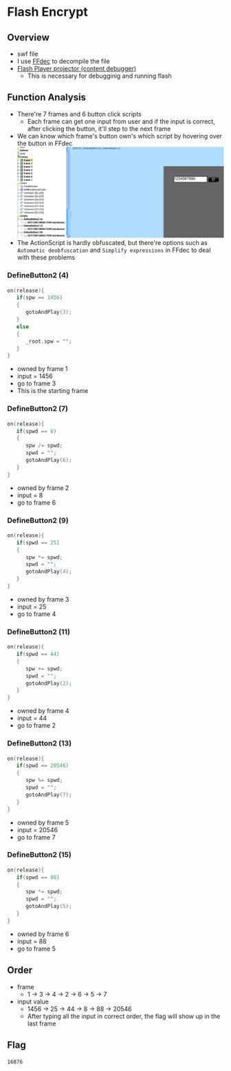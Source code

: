 # Flash Encrypt
## Overview
* swf file
* I use [FFdec](https://github.com/jindrapetrik/jpexs-decompiler) to decompile the file
* [Flash Player projector (content debugger)](https://www.adobe.com/support/flashplayer/debug_downloads.html)
  * This is necessary for debugginig and running flash
## Function Analysis
* There're 7 frames and 6 button click scripts
  * Each frame can get one input from user and if the input is correct, after clicking the button, it'll step to the next frame
* We can know which frame's button own's which script by hovering over the button in FFdec<br>
  ![](../img/Flash%20Encrypt%20-%20own.png)
* The ActionScript is hardly obfuscated, but there're options such as ```Automatic deobfuscation``` and ```Simplify expressions``` in FFdec to deal with these problems
### DefineButton2 (4)
```c
on(release){
   if(spw == 1456)
   {
      gotoAndPlay(3);
   }
   else
   {
      _root.spw = "";
   }
}

```
* owned by frame 1
* input = 1456
* go to frame 3
* This is the starting frame
### DefineButton2 (7)
```c
on(release){
   if(spwd == 8)
   {
      spw /= spwd;
      spwd = "";
      gotoAndPlay(6);
   }
}
```
* owned by frame 2
* input = 8
* go to frame 6
### DefineButton2 (9)
```c
on(release){
   if(spwd == 25)
   {
      spw *= spwd;
      spwd = "";
      gotoAndPlay(4);
   }
}
```
* owned by frame 3
* input = 25
* go to frame 4
### DefineButton2 (11)
```c
on(release){
   if(spwd == 44)
   {
      spw += spwd;
      spwd = "";
      gotoAndPlay(2);
   }
}
```
* owned by frame 4
* input = 44
* go to frame 2
### DefineButton2 (13)
```c
on(release){
   if(spwd == 20546)
   {
      spw %= spwd;
      spwd = "";
      gotoAndPlay(7);
   }
}
```
* owned by frame 5
* input = 20546
* go to frame 7
### DefineButton2 (15)
```c
on(release){
   if(spwd == 88)
   {
      spw *= spwd;
      spwd = "";
      gotoAndPlay(5);
   }
}
```
* owned by frame 6
* input = 88
* go to frame 5
## Order
* frame
  * 1 -> 3 -> 4 -> 2 -> 6 -> 5 -> 7
* input value
  * 1456 -> 25 -> 44 -> 8 -> 88 -> 20546
  * After typing all the input in correct order, the flag will show up in the last frame
## Flag
```16876```